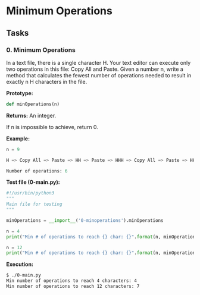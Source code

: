 # Minimum Operations

## Tasks

### 0. Minimum Operations
In a text file, there is a single character H. Your text editor can execute only two operations in this file: Copy All and Paste. Given a number n, write a method that calculates the fewest number of operations needed to result in exactly n H characters in the file.

**Prototype:**
```python
def minOperations(n)
```

**Returns:**
An integer.

If n is impossible to achieve, return 0.

**Example:**
```python
n = 9

H => Copy All => Paste => HH => Paste => HHH => Copy All => Paste => HHHHHH => Paste => HHHHHHHHH

Number of operations: 6
```

**Test file (0-main.py):**
```python
#!/usr/bin/python3
"""
Main file for testing
"""

minOperations = __import__('0-minoperations').minOperations

n = 4
print("Min # of operations to reach {} char: {}".format(n, minOperations(n)))

n = 12
print("Min # of operations to reach {} char: {}".format(n, minOperations(n)))
```

**Execution:**
```bash
$ ./0-main.py
Min number of operations to reach 4 characters: 4
Min number of operations to reach 12 characters: 7
```